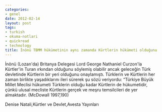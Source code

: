 ```yaml
---
categories:
- genel
date: 2012-02-14
layout: post
tags:
- turkish
- okuma-notlari
- quickread
- technology
title: İnönü TBMM hükümetinin aynı zamanda Kürtlerin hükümeti olduğunu söyledi mi?
---
```


İnönü (Lozan'da) Britanya Delegesi Lord George Nathaniel Curzon'la Kürtler'in Turan ırkından olduğunu söylemiş olabilir ancak geleceğin Türk devletinde Kürtlerin bir yeri olduğunu onaylamıştı. Türklerin ve Kürtlerin her zaman birlikte yaşadıklarını ileri sürerek şu sözü veriyordu: “Türkiye Büyük Millet Meclisi hükumeti Türklerin olduğu kadar Kürtlerin de hükumetidir, çünkü ulusal mecliste Kürtlerin gerçek ve meşru temsilcileri de yer almaktadır. (McDowall 1997,190)

Denise Natali,Kürtler ve Devlet,Avesta Yayınları
